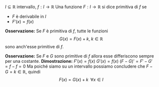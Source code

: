 $I\subseteq \mathbb{R}$ intervallo, $f:I\to\mathbb{R}$ 
Una funzione $F:I\to\mathbb{R}$ si dice primitiva di $f$ se
- $F$ è derivabile in $I$
- $F'(x) = f(x)$

**Osservazione:** 
Se $F$ è primitiva di $f$, tutte le funzioni $$G(x) = F(x) +k,\; k\in\mathbb{R}$$sono anch'esse primitive di $f$.

**Osservazione:**
Se $F$ e $G$ sono primitive di $f$ allora esse differiscono sempre per una costante.
**Dimostrazione:**
$F'(x) = f(x)$
$G'(x) = f(x)$
$(F-G)' = F' - G' = f - f = 0$
Ma poiché siamo su un intervallo possiamo concludere che $F-G = k \in \mathbb{R}$, quindi
$$F(x) = G(x) + k \;\;\forall x\in I$$

